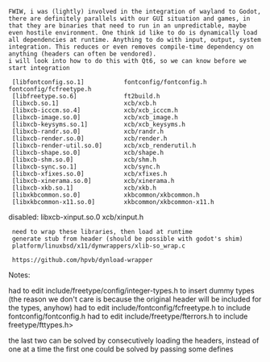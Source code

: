     FWIW, i was (lightly) involved in the integration of wayland to Godot, there are definitely parallels with our GUI situation and games, in that they are binaries that need to run in an unpredictable, maybe even hostile environment. One think id like to do is dynamically load all dependencies at runtime. Anything to do with input, output, system integration. This reduces or even removes compile-time dependency on anything (headers can often be vendored).
    i will look into how to do this with Qt6, so we can know before we start integration

     [libfontconfig.so.1]           fontconfig/fontconfig.h fontconfig/fcfreetype.h
     [libfreetype.so.6]             ft2build.h
     [libxcb.so.1]                  xcb/xcb.h
     [libxcb-icccm.so.4]            xcb/xcb_icccm.h
     [libxcb-image.so.0]            xcb/xcb_image.h
     [libxcb-keysyms.so.1]          xcb/xcb_keysyms.h
     [libxcb-randr.so.0]            xcb/randr.h
     [libxcb-render.so.0]           xcb/render.h
     [libxcb-render-util.so.0]      xcb/xcb_renderutil.h
     [libxcb-shape.so.0]            xcb/shape.h
     [libxcb-shm.so.0]              xcb/shm.h
     [libxcb-sync.so.1]             xcb/sync.h
     [libxcb-xfixes.so.0]           xcb/xfixes.h
     [libxcb-xinerama.so.0]         xcb/xinerama.h
     [libxcb-xkb.so.1]              xcb/xkb.h
     [libxkbcommon.so.0]            xkbcommon/xkbcommon.h
     [libxkbcommon-x11.so.0]        xkbcommon/xkbcommon-x11.h

disabled:
     libxcb-xinput.so.0             xcb/xinput.h

     need to wrap these libraries, then load at runtime
     generate stub from header (should be possible with godot's shim)
     platform/linuxbsd/x11/dynwrappers/xlib-so_wrap.c

     https://github.com/hpvb/dynload-wrapper



Notes:

  had to edit   include/freetype/config/integer-types.h   to insert dummy types  (the reason we don't care is because the original header will be included for the types, anyhow)
  had to edit   include/fontconfig/fcfreetype.h   to include  fontconfig/fontconfig.h 
  had to edit   include/freetype/fterrors.h       to include  freetype/fttypes.h>

the last two can be solved by consecutively loading the headers, instead of one at a time
the first one could be solved by passing some defines

